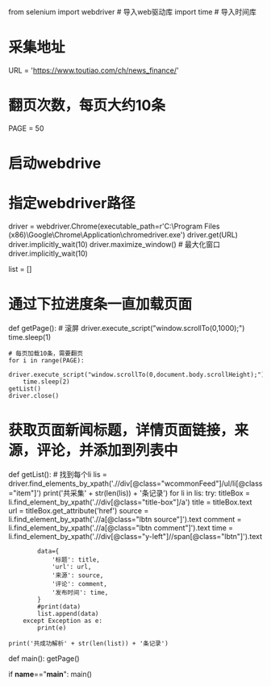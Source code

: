 from selenium import webdriver  # 导入web驱动库
import time  # 导入时间库

# 采集地址
URL = 'https://www.toutiao.com/ch/news_finance/'
# 翻页次数，每页大约10条
PAGE = 50

# 启动webdrive
# 指定webdriver路径
driver = webdriver.Chrome(executable_path=r'C:\Program Files (x86)\Google\Chrome\Application\chromedriver.exe')
driver.get(URL)
driver.implicitly_wait(10)
driver.maximize_window()  # 最大化窗口
driver.implicitly_wait(10)

list = []

# 通过下拉进度条一直加载页面
def getPage():
    # 滚屏
    driver.execute_script("window.scrollTo(0,1000);")
    time.sleep(1)

    # 每页加载10条，需要翻页
    for i in range(PAGE):
        driver.execute_script("window.scrollTo(0,document.body.scrollHeight);")
        time.sleep(2)
    getList()
    driver.close()

# 获取页面新闻标题，详情页面链接，来源，评论，并添加到列表中
def getList():
    # 找到每个li
    lis = driver.find_elements_by_xpath('.//div[@class="wcommonFeed"]/ul/li[@class="item"]')
    print('共采集' + str(len(lis)) + '条记录')
    for li in lis:
        try:
            titleBox = li.find_element_by_xpath('.//div[@class="title-box"]/a')
            title = titleBox.text
            url = titleBox.get_attribute('href')
            source = li.find_element_by_xpath('.//a[@class="lbtn source"]').text
            comment = li.find_element_by_xpath('.//a[@class="lbtn comment"]').text
            time = li.find_element_by_xpath('.//div[@class="y-left"]//span[@class="lbtn"]').text

            data={
                '标题': title,
                'url': url,
                '来源': source,
                '评论': comment,
                '发布时间': time,
            }
            #print(data)
            list.append(data)
        except Exception as e:
            print(e)

    print('共成功解析' + str(len(list)) + '条记录')

def main():
    getPage()

if __name__=="__main__":
    main()
